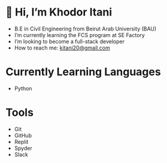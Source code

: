 # 👋 Hi, I’m Khodor Itani
- B.E in Civil Engineering from Beirut Arab University (BAU)
- I’m currently learning the FCS program at SE Factory
- I’m looking to become a full-stack developer
- How to reach me: kitani20@gmail.com
# Currently Learning Languages
- Python
# Tools
- Git
- GitHub
- Replit
- Spyder
- Slack
#  

<!---
Itani-Khodor/Itani-Khodor is a ✨ special ✨ repository because its `README.md` (this file) appears on your GitHub profile.
You can click the Preview link to take a look at your changes.
--->
